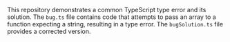 This repository demonstrates a common TypeScript type error and its solution. The `bug.ts` file contains code that attempts to pass an array to a function expecting a string, resulting in a type error. The `bugSolution.ts` file provides a corrected version.